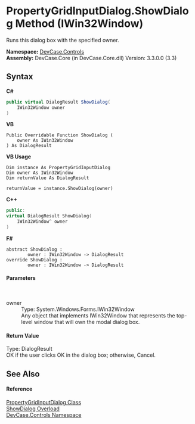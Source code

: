 # PropertyGridInputDialog.ShowDialog Method (IWin32Window)
 

Runs this dialog box with the specified owner.

**Namespace:**&nbsp;<a href="N_DevCase_Controls">DevCase.Controls</a><br />**Assembly:**&nbsp;DevCase.Core (in DevCase.Core.dll) Version: 3.3.0.0 (3.3)

## Syntax

**C#**<br />
``` C#
public virtual DialogResult ShowDialog(
	IWin32Window owner
)
```

**VB**<br />
``` VB
Public Overridable Function ShowDialog ( 
	owner As IWin32Window
) As DialogResult
```

**VB Usage**<br />
``` VB Usage
Dim instance As PropertyGridInputDialog
Dim owner As IWin32Window
Dim returnValue As DialogResult

returnValue = instance.ShowDialog(owner)
```

**C++**<br />
``` C++
public:
virtual DialogResult ShowDialog(
	IWin32Window^ owner
)
```

**F#**<br />
``` F#
abstract ShowDialog : 
        owner : IWin32Window -> DialogResult 
override ShowDialog : 
        owner : IWin32Window -> DialogResult 
```


#### Parameters
&nbsp;<dl><dt>owner</dt><dd>Type: System.Windows.Forms.IWin32Window<br />Any object that implements IWin32Window that represents the top-level window that will own the modal dialog box.</dd></dl>

#### Return Value
Type: DialogResult<br />OK if the user clicks OK in the dialog box; otherwise, Cancel.

## See Also


#### Reference
<a href="T_DevCase_Controls_PropertyGridInputDialog">PropertyGridInputDialog Class</a><br /><a href="Overload_DevCase_Controls_PropertyGridInputDialog_ShowDialog">ShowDialog Overload</a><br /><a href="N_DevCase_Controls">DevCase.Controls Namespace</a><br />